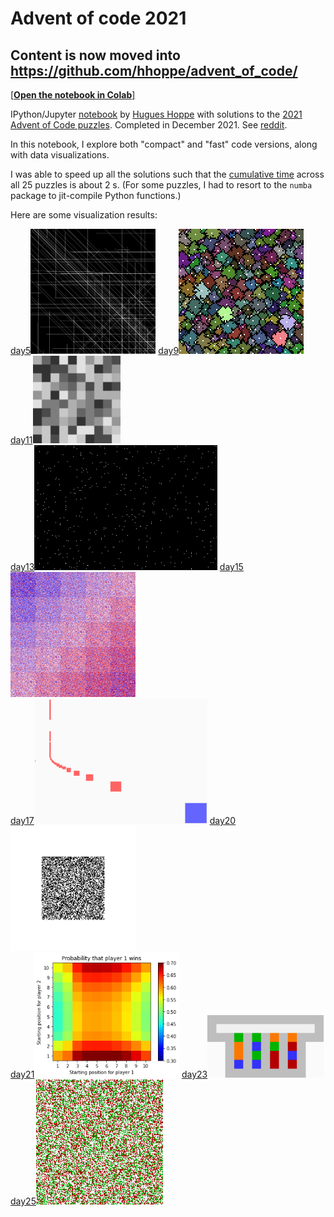 # Advent of code 2021

## **Content is now moved into https://github.com/hhoppe/advent_of_code/**

[[**Open the notebook in Colab**]](https://colab.research.google.com/github/hhoppe/advent_of_code_2021/blob/main/advent_of_code_2021.ipynb)

IPython/Jupyter [notebook](https://github.com/hhoppe/advent_of_code_2021/blob/main/advent_of_code_2021.ipynb) by [Hugues Hoppe](http://hhoppe.com/) with solutions to the [2021 Advent of Code puzzles](https://adventofcode.com/2021).
Completed in December 2021.
See [reddit](https://www.reddit.com/r/adventofcode/comments/rtx354/advent_of_code_2021_notebook_of_compact_and_fast/?utm_source=share&utm_medium=web2x&context=3).

In this notebook, I explore both "compact" and "fast" code versions, along with data visualizations.

I was able to speed up all the solutions such that the [cumulative time](#timings) across all 25 puzzles is about 2 s.
(For some puzzles, I had to resort to the `numba` package to jit-compile Python functions.)

Here are some visualization results:

<a href="#day5">day5</a><img src="https://github.com/hhoppe/advent_of_code_2021/raw/main/results/day05.png" height="200">
<a href="#day9">day9</a><img src="https://github.com/hhoppe/advent_of_code_2021/raw/main/results/day09.png" height="200">
<a href="#day11">day11</a><img src="https://github.com/hhoppe/advent_of_code_2021/raw/main/results/day11.gif" height="140">
<br/>
<a href="#day13">day13</a><img src="https://github.com/hhoppe/advent_of_code_2021/raw/main/results/day13.gif" height="200">
<a href="#day15">day15</a><img src="https://github.com/hhoppe/advent_of_code_2021/raw/main/results/day15.gif" height="200">
<br/>
<a href="#day17">day17</a><img src="https://github.com/hhoppe/advent_of_code_2021/raw/main/results/day17.png" height="200">
<a href="#day20">day20</a><img src="https://github.com/hhoppe/advent_of_code_2021/raw/main/results/day20.gif" height="200">
<br/>
<a href="#day21">day21</a><img src="https://github.com/hhoppe/advent_of_code_2021/raw/main/results/day21.png" height="200">
<a href="#day23">day23</a><img src="https://github.com/hhoppe/advent_of_code_2021/raw/main/results/day23.gif" height="100">
<a href="#day25">day25</a><img src="https://github.com/hhoppe/advent_of_code_2021/raw/main/results/day25.gif" height="200">
